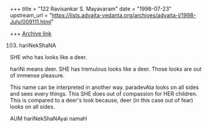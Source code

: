 +++
title = "122 Ravisankar S. Mayavaram"
date = "1998-07-23"
upstream_url = "https://lists.advaita-vedanta.org/archives/advaita-l/1998-July/009111.html"

+++
[Archive link](https://lists.advaita-vedanta.org/archives/advaita-l/1998-July/009111.html)

103. hariNekShaNA

SHE who has looks like a deer.

hariNi means deer. SHE has tremulous looks like a deer. Those
looks are out of immense pleasure.

This name can be interpreted in another way. paradevAta looks on
all sides and sees every things. This SHE does out of compassion
for HER children. This is compared to a deer's look because,
deer (in this case out of fear) looks on all sides.

AUM hariNekShaNAyai namaH

